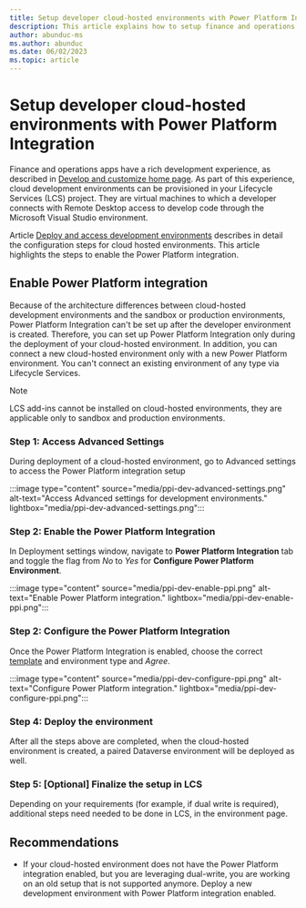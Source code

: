 ```yaml
---
title: Setup developer cloud-hosted environments with Power Platform Integration
description: This article explains how to setup finance and operations developer cloud hosted environments with Power Platform Integration
author: abunduc-ms
ms.author: abunduc
ms.date: 06/02/2023
ms.topic: article
---
```


# Setup developer cloud-hosted environments with Power Platform Integration

Finance and operations apps have a rich development experience, as described in [Develop and customize home page](/dynamics365/fin-ops-core/dev-itpro/dev-tools/developer-home-page). As part of this experience, cloud development environments can be provisioned in your Lifecycle Services (LCS) project. They are virtual machines to which a developer connects with Remote Desktop access to develop code through the Microsoft Visual Studio environment.

Article [Deploy and access development environments](/dynamics365/fin-ops-core/dev-itpro/dev-tools/access-instances) describes in detail the configuration steps for cloud hosted environments. This article highlights the steps to enable the Power Platform integration.

## Enable Power Platform integration

Because of the architecture differences between cloud-hosted development environments and the sandbox or production environments, Power Platform Integration can't be set up after the developer environment is created. Therefore, you can set up Power Platform Integration only during the deployment of your cloud-hosted environment. In addition, you can connect a new cloud-hosted environment only with a new Power Platform environment. You can't connect an existing environment of any type via Lifecycle Services.

> [!NOTE]
> LCS add-ins cannot be installed on cloud-hosted environments, they are applicable only to sandbox and production environments.

### Step 1: Access Advanced Settings

During deployment of a cloud-hosted environment, go to Advanced settings to access the Power Platform integration setup

:::image type="content" source="media/ppi-dev-advanced-settings.png" alt-text="Access Advanced settings for development environments." lightbox="media/ppi-dev-advanced-settings.png":::

### Step 2: Enable the Power Platform Integration

In Deployment settings window, navigate to **Power Platform Integration** tab and toggle the flag from *No* to *Yes* for **Configure Power Platform Environment**.

:::image type="content" source="media/ppi-dev-enable-ppi.png" alt-text="Enable Power Platform integration." lightbox="media/ppi-dev-enable-ppi.png":::

### Step 2: Configure the Power Platform Integration

Once the Power Platform Integration is enabled, choose the correct [template](environment-lifecycle-connect-finops-new-dv#step-2-configure-dataverse-by-using-a-template) and environment type and *Agree*.

:::image type="content" source="media/ppi-dev-configure-ppi.png" alt-text="Configure Power Platform integration." lightbox="media/ppi-dev-configure-ppi.png":::

### Step 4: Deploy the environment

After all the steps above are completed, when the cloud-hosted environment is created, a paired Dataverse environment will be deployed as well.

### Step 5: [Optional] Finalize the setup in LCS

Depending on your requirements (for example, if dual write is required), additional steps need needed to be done in LCS, in the environment page. <!--TODO add link to dual write-->

## Recommendations

- If your cloud-hosted environment does not have the Power Platform integration enabled, but you are leveraging dual-write, you are working on an old setup that is not supported anymore. Deploy a new development environment with Power Platform integration enabled.

